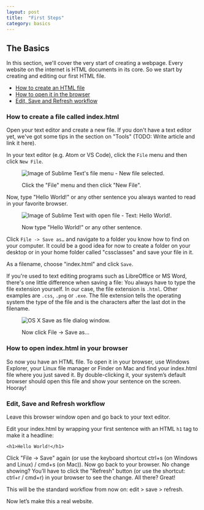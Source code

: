 ```yaml
---
layout: post
title:  "First Steps"
category: basics
---
```


## The Basics
In this section, we'll cover the very start of creating a webpage. Every website on the internet is HTML documents in its core. So we start by creating and editing our first HTML file.

* [How to create an HTML file](#how-to-create-a-file-called-indexhtml)
* [How to open it in the browser](#how-to-open-indexhtml-in-your-browser)
* [Edit, Save and Refresh workflow](#edit-save-and-refresh-workflow)

### How to create a file called index.html
Open your text editor and create a new file. If you don't have a text editor yet, we've got some tips in the section on "Tools" (TODO: Write article and link it here).

In your text editor (e.g. Atom or VS Code), click the `File` menu and then click `New File`.

<figure>
  <img src="{{site.baseurl}}/assets/images/new-file.png" alt="Image of Sublime Text's file menu - New file selected.">
  <figcaption>
    <p>Click the "File" menu and then click "New File".</p>
  </figcaption>
</figure>

Now, type "Hello World!" or any other sentence you always wanted to read in your favorite browser.

<figure>
  <img src="{{site.baseurl}}/assets/images/hello-world.png" alt="Image of Sublime Text with open file - Text: Hello World!.">
  <figcaption>
    <p>Now type "Hello World!" or any other sentence.</p>
  </figcaption>
</figure>

Click `File -> Save as…` and navigate to a folder you know how to find on your computer. It could be a good idea for now to create a folder on your desktop or in your home folder called "cssclasses" and save your file in it.

As a filename, choose "index.html" and click `Save`.

If you're used to text editing programs such as LibreOffice or MS Word, there's one little difference when saving a file: You always have to type the file extension yourself. In our case, the file extension is `.html`. Other examples are `.css`, `.png` or `.exe`. The file extension tells the operating system the type of the file and is the characters after the last dot in the filename.

<figure>
  <img src="{{site.baseurl}}/assets/images/save-as.png" alt="OS X Save as file dialog window.">
  <figcaption>
    <p>Now click File -> Save as…</p>
  </figcaption>
</figure>

### How to open index.html in your browser
So now you have an HTML file. To open it in your browser, use Windows Explorer, your Linux file manager or Finder on Mac and find your index.html file where you just saved it. By double-clicking it, your system’s default browser should open this file and show your sentence on the screen. Hooray!

### Edit, Save and Refresh workflow
Leave this browser window open and go back to your text editor.

Edit your index.html by wrapping your first sentence with an HTML `h1` tag to make it a headline:
```
<h1>Hello World!</h1>
```

Click "File -> Save" again (or use the keyboard shortcut ctrl+s (on Windows and Linux) / cmd+s (on Mac)). Now go back to your browser. No change showing? You’ll have to click the "Refresh" button (or use the shortcut: ctrl+r / cmd+r) in your browser to see the change. All there? Great!

This will be the standard workflow from now on: edit > save > refresh.

Now let’s make this a real website.
